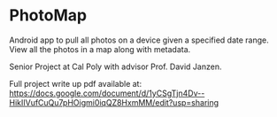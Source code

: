 # PhotoMap
Android app to pull all photos on a device given a specified date range. View all the photos in a map along with metadata.

Senior Project at Cal Poly with advisor Prof. David Janzen.

Full project write up pdf available at: https://docs.google.com/document/d/1yCSgTjn4Dv--HikIIVufCuQu7pHOigmi0iqQZ8HxmMM/edit?usp=sharing
